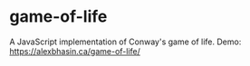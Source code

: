 # game-of-life
A JavaScript implementation of Conway's game of life.
Demo: https://alexbhasin.ca/game-of-life/

